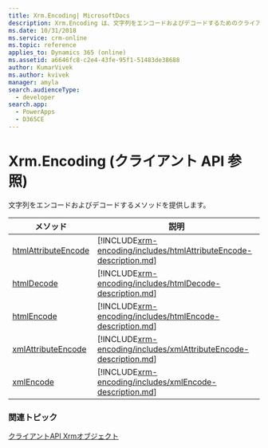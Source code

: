 ```yaml
---
title: Xrm.Encoding| MicrosoftDocs
description: Xrm.Encoding は、文字列をエンコードおよびデコードするためのクライアント API メソッドを提供します。
ms.date: 10/31/2018
ms.service: crm-online
ms.topic: reference
applies_to: Dynamics 365 (online)
ms.assetid: a6646fc8-c2e4-43fe-95f1-51483de38688
author: KumarVivek
ms.author: kvivek
manager: amyla
search.audienceType:
  - developer
search.app:
  - PowerApps
  - D365CE
---
```

# <a name="xrmencoding-client-api-reference"></a>Xrm.Encoding (クライアント API 参照)



文字列をエンコードおよびデコードするメソッドを提供します。 

|メソッド | 説明 | 
| ------------- |-------------|
|[htmlAttributeEncode](xrm-encoding/htmlAttributeEncode.md) |[!INCLUDE[xrm-encoding/includes/htmlAttributeEncode-description.md](xrm-encoding/includes/htmlAttributeEncode-description.md)] | 
|[htmlDecode](xrm-encoding/htmlDecode.md) |[!INCLUDE[xrm-encoding/includes/htmlDecode-description.md](xrm-encoding/includes/htmlDecode-description.md)] |
|[htmlEncode](xrm-encoding/htmlEncode.md) |[!INCLUDE[xrm-encoding/includes/htmlEncode-description.md](xrm-encoding/includes/htmlEncode-description.md)] |
|[xmlAttributeEncode](xrm-encoding/xmlAttributeEncode.md) |[!INCLUDE[xrm-encoding/includes/xmlAttributeEncode-description.md](xrm-encoding/includes/xmlAttributeEncode-description.md)] |
|[xmlEncode](xrm-encoding/xmlEncode.md) |[!INCLUDE[xrm-encoding/includes/xmlEncode-description.md](xrm-encoding/includes/xmlEncode-description.md)] |

### <a name="related-topics"></a>関連トピック

[クライアントAPI Xrmオブジェクト](../clientapi-xrm.md)